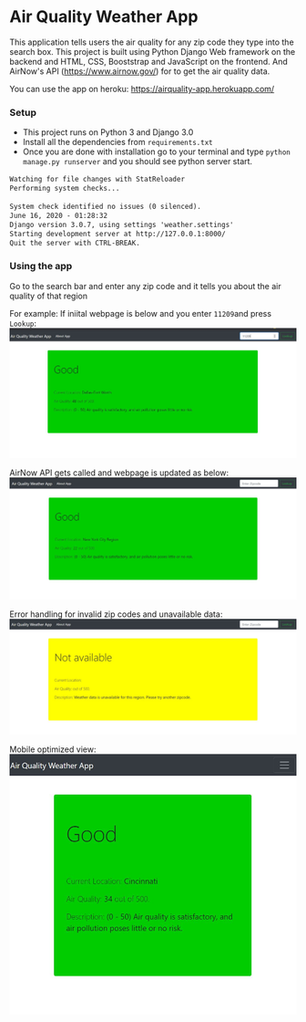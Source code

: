# Air Quality Weather App
This application tells users the air quality for any zip code they type into the search box. This project is built using Python Django Web framework on the backend and HTML, CSS, Booststrap and JavaScript on the frontend. And AirNow's API (https://www.airnow.gov/) for to get the air quality data.

You can use the app on heroku: https://airquality-app.herokuapp.com/

### Setup
- This project runs on Python 3 and Django 3.0
- Install all the dependencies from `requirements.txt`
- Once you are done with installation go to your terminal and type `python manage.py runserver` and you should see python server start.
```
Watching for file changes with StatReloader
Performing system checks...

System check identified no issues (0 silenced).
June 16, 2020 - 01:28:32
Django version 3.0.7, using settings 'weather.settings'
Starting development server at http://127.0.0.1:8000/
Quit the server with CTRL-BREAK.

```

### Using the app
Go to the search bar and enter any zip code and it tells you about the air quality of that region

For example: If iniital webpage is below and you enter `11209`and press `Lookup`:
![](https://github.com/aniketsoni1/Air-Quality-App-Using-Python-and-Django/blob/master/images/lookup.JPG)

AirNow API gets called and webpage is updated as below:
![](https://github.com/aniketsoni1/Air-Quality-App-Using-Python-and-Django/blob/master/images/lookup2.JPG)

Error handling for invalid zip codes and unavailable data:
![](https://github.com/aniketsoni1/Air-Quality-App-Using-Python-and-Django/blob/master/images/lookup4.JPG)

Mobile optimized view:
![](https://github.com/aniketsoni1/Air-Quality-App-Using-Python-and-Django/blob/master/images/lookup3.JPG)

